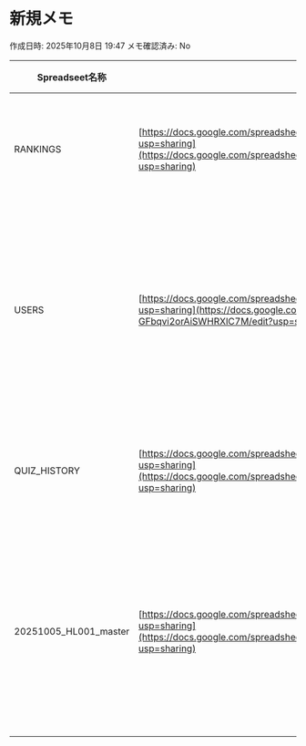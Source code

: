 # 新規メモ

作成日時: 2025年10月8日 19:47
メモ確認済み: No

| Spreadseet名称 | URL | seet　id | 使用tab名(seet) | 説明 | ID貼付用 |
| --- | --- | --- | --- | --- | --- |
| RANKINGS | [https://docs.google.com/spreadsheets/d/1I2REcy2v5OpyzoY3k61kCzJ3SYKOBBCMxTLCeHWutT8/edit?usp=sharing](https://docs.google.com/spreadsheets/d/1I2REcy2v5OpyzoY3k61kCzJ3SYKOBBCMxTLCeHWutT8/edit?usp=sharing) | 1I2REcy2v5OpyzoY3k61kCzJ3SYKOBBCMxTLCeHWutT8 | rankings | ランキング集計用 | 1I2REcy2v5OpyzoY3k61kCzJ3SYKOBBCMxTLCeHWutT8 |
| USERS | [https://docs.google.com/spreadsheets/d/1X0TyeI_1zER6xIceUDSbJX-GFbqvi2orAiSWHRXlC7M/edit?usp=sharing](https://docs.google.com/spreadsheets/d/1X0TyeI_1zER6xIceUDSbJX-GFbqvi2orAiSWHRXlC7M/edit?usp=sharing) | 1X0TyeI_1zER6xIceUDSbJX-GFbqvi2orAiSWHRXlC7M | users | ユーザーアカウントデータ管理用 | 1X0TyeI_1zER6xIceUDSbJX-GFbqvi2orAiSWHRXlC7M |
| QUIZ_HISTORY | [https://docs.google.com/spreadsheets/d/1ShWXLvY9RimRYfsAkwoRyM2Bfwj4a3zVmr5bQc33-o0/edit?usp=sharing](https://docs.google.com/spreadsheets/d/1ShWXLvY9RimRYfsAkwoRyM2Bfwj4a3zVmr5bQc33-o0/edit?usp=sharing) | 1ShWXLvY9RimRYfsAkwoRyM2Bfwj4a3zVmr5bQc33-o0 | quiz_history | クイズ成績集計用 | 1ShWXLvY9RimRYfsAkwoRyM2Bfwj4a3zVmr5bQc33-o0 |
| 20251005_HL001_master | [https://docs.google.com/spreadsheets/d/1Uf2e0eXwcsQGjFtTtEeAWuYh74lh4fFE4NdjmyKHrj0/edit?usp=sharing](https://docs.google.com/spreadsheets/d/1Uf2e0eXwcsQGjFtTtEeAWuYh74lh4fFE4NdjmyKHrj0/edit?usp=sharing) | 1Uf2e0eXwcsQGjFtTtEeAWuYh74lh4fFE4NdjmyKHrj0 | master | 本番環境用に整理した商品マスタ | 1Uf2e0eXwcsQGjFtTtEeAWuYh74lh4fFE4NdjmyKHrj0 |